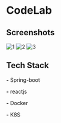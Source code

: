 # CodeLab

## Screenshots
![1](https://github.com/user-attachments/assets/16673d8d-2235-4fa3-ae17-55b85ea95f33)
![2](https://github.com/user-attachments/assets/a21cd4ee-eab9-409e-bc29-647ba19889de)
![3](https://github.com/user-attachments/assets/133b3c6d-97ea-4315-ae28-43a73eed4ce6)


## Tech Stack

**-** Spring-boot

**-** reactjs

**-** Docker

**-** K8S
